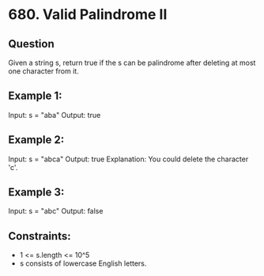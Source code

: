 # 680. Valid Palindrome II

## Question
Given a string s, return true if the s can be palindrome after deleting at most one character from it.

## Example 1:
Input: s = "aba"
Output: true

## Example 2:
Input: s = "abca"
Output: true
Explanation: You could delete the character 'c'.

## Example 3:
Input: s = "abc"
Output: false
 
## Constraints:
- 1 <= s.length <= 10^5
- s consists of lowercase English letters.